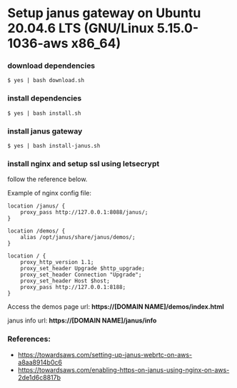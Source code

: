 # Setup janus gateway on Ubuntu 20.04.6 LTS (GNU/Linux 5.15.0-1036-aws x86_64)

### download dependencies
```
$ yes | bash download.sh
```

### install dependencies
```
$ yes | bash install.sh
```

### install janus gateway
```
$ yes | bash install-janus.sh
```

### install nginx and setup ssl using letsecrypt
follow the reference below.

Example of nginx config file:

```
location /janus/ {
    proxy_pass http://127.0.0.1:8088/janus/;
}

location /demos/ {
    alias /opt/janus/share/janus/demos/;
}

location / {
    proxy_http_version 1.1;
    proxy_set_header Upgrade $http_upgrade;
    proxy_set_header Connection "Upgrade";
    proxy_set_header Host $host;
    proxy_pass http://127.0.0.1:8188;
}

```

Access the demos page url: **https://[DOMAIN NAME]/demos/index.html**

janus info url: **https://[DOMAIN NAME]/janus/info**

### References:
 - https://towardsaws.com/setting-up-janus-webrtc-on-aws-a8aa8914b0c6
 - https://towardsaws.com/enabling-https-on-janus-using-nginx-on-aws-2de1d6c8817b